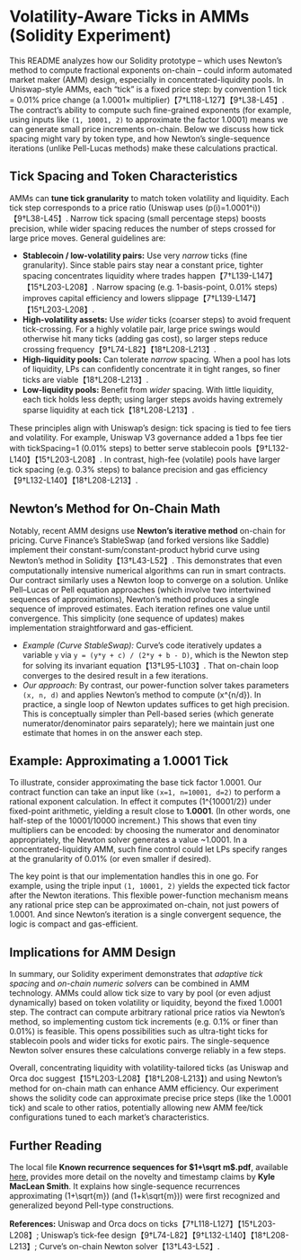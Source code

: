 # Volatility-Aware Ticks in AMMs (Solidity Experiment)

This README analyzes how our Solidity prototype – which uses Newton’s method to compute fractional exponents on-chain – could inform automated market maker (AMM) design, especially in concentrated-liquidity pools. In Uniswap-style AMMs, each “tick” is a fixed price step: by convention 1 tick = 0.01% price change (a 1.0001× multiplier)【7†L118-L127】【9†L38-L45】.  The contract’s ability to compute such fine-grained exponents (for example, using inputs like `(1, 10001, 2)` to approximate the factor 1.0001) means we can generate small price increments on-chain. Below we discuss how tick spacing might vary by token type, and how Newton’s single-sequence iterations (unlike Pell-Lucas methods) make these calculations practical.

## Tick Spacing and Token Characteristics

AMMs can **tune tick granularity** to match token volatility and liquidity.  Each tick step corresponds to a price ratio (Uniswap uses \(p(i)=1.0001^i\))【9†L38-L45】.  Narrow tick spacing (small percentage steps) boosts precision, while wider spacing reduces the number of steps crossed for large price moves.  General guidelines are: 

- **Stablecoin / low-volatility pairs:** Use very *narrow* ticks (fine granularity).  Since stable pairs stay near a constant price, tighter spacing concentrates liquidity where trades happen【7†L139-L147】【15†L203-L208】.  Narrow spacing (e.g. 1-basis-point, 0.01% steps) improves capital efficiency and lowers slippage【7†L139-L147】【15†L203-L208】.
- **High-volatility assets:** Use *wider* ticks (coarser steps) to avoid frequent tick-crossing.  For a highly volatile pair, large price swings would otherwise hit many ticks (adding gas cost), so larger steps reduce crossing frequency【9†L74-L82】【18†L208-L213】.
- **High-liquidity pools:** Can tolerate *narrow* spacing.  When a pool has lots of liquidity, LPs can confidently concentrate it in tight ranges, so finer ticks are viable【18†L208-L213】.
- **Low-liquidity pools:** Benefit from *wider* spacing.  With little liquidity, each tick holds less depth; using larger steps avoids having extremely sparse liquidity at each tick【18†L208-L213】.

These principles align with Uniswap’s design: tick spacing is tied to fee tiers and volatility.  For example, Uniswap V3 governance added a 1 bps fee tier with tickSpacing=1 (0.01% steps) to better serve stablecoin pools【9†L132-L140】【15†L203-L208】.  In contrast, high-fee (volatile) pools have larger tick spacing (e.g. 0.3% steps) to balance precision and gas efficiency【9†L132-L140】【18†L208-L213】.  

## Newton’s Method for On-Chain Math

Notably, recent AMM designs use **Newton’s iterative method** on-chain for pricing.  Curve Finance’s StableSwap (and forked versions like Saddle) implement their constant-sum/constant-product hybrid curve using Newton’s method in Solidity【13†L43-L52】.  This demonstrates that even computationally intensive numerical algorithms can run in smart contracts.  Our contract similarly uses a Newton loop to converge on a solution.  Unlike Pell–Lucas or Pell equation approaches (which involve two intertwined sequences of approximations), Newton’s method produces a single sequence of improved estimates.  Each iteration refines one value until convergence.  This simplicity (one sequence of updates) makes implementation straightforward and gas-efficient.

- *Example (Curve StableSwap):* Curve’s code iteratively updates a variable `y` via `y = (y*y + c) / (2*y + b - D)`, which is the Newton step for solving its invariant equation【13†L95-L103】.  That on-chain loop converges to the desired result in a few iterations.  
- *Our approach:* By contrast, our power-function solver takes parameters `(x, n, d)` and applies Newton’s method to compute \(x^{n/d}\).  In practice, a single loop of Newton updates suffices to get high precision.  This is conceptually simpler than Pell-based series (which generate numerator/denominator pairs separately); here we maintain just one estimate that homes in on the answer each step.

## Example: Approximating a 1.0001 Tick

To illustrate, consider approximating the base tick factor 1.0001.  Our contract function can take an input like `(x=1, n=10001, d=2)` to perform a rational exponent calculation.  In effect it computes \(1^{10001/2}\) under fixed-point arithmetic, yielding a result close to **1.0001**.  (In other words, one half-step of the 10001/10000 increment.)  This shows that even tiny multipliers can be encoded: by choosing the numerator and denominator appropriately, the Newton solver generates a value ~1.0001.  In a concentrated-liquidity AMM, such fine control could let LPs specify ranges at the granularity of 0.01% (or even smaller if desired).

The key point is that our implementation handles this in one go.  For example, using the triple input `(1, 10001, 2)` yields the expected tick factor after the Newton iterations.  This flexible power-function mechanism means any rational price step can be approximated on-chain, not just powers of 1.0001.  And since Newton’s iteration is a single convergent sequence, the logic is compact and gas-efficient.

## Implications for AMM Design

In summary, our Solidity experiment demonstrates that *adaptive tick spacing* and *on-chain numeric solvers* can be combined in AMM technology.  AMMs could allow tick size to vary by pool (or even adjust dynamically) based on token volatility or liquidity, beyond the fixed 1.0001 step.  The contract can compute arbitrary rational price ratios via Newton’s method, so implementing custom tick increments (e.g. 0.1% or finer than 0.01%) is feasible.  This opens possibilities such as ultra-tight ticks for stablecoin pools and wider ticks for exotic pairs.  The single-sequence Newton solver ensures these calculations converge reliably in a few steps.  

Overall, concentrating liquidity with volatility-tailored ticks (as Uniswap and Orca doc suggest【15†L203-L208】【18†L208-L213】) and using Newton’s method for on-chain math can enhance AMM efficiency.  Our experiment shows the solidity code can approximate precise price steps (like the 1.0001 tick) and scale to other ratios, potentially allowing new AMM fee/tick configurations tuned to each market’s characteristics.

## Further Reading

The local file **Known recurrence sequences for $1+\sqrt m$.pdf**, available [here](https://chatgpt.com/share/68ba5836-e0c8-8008-a776-c6b856f86d51), provides more detail on the novelty and timestamp claims by **Kyle MacLean Smith**. It explains how single-sequence recurrences approximating \(1+\sqrt{m}\) (and \(1+k\sqrt{m}\)) were first recognized and generalized beyond Pell-type constructions.

**References:** Uniswap and Orca docs on ticks【7†L118-L127】【15†L203-L208】; Uniswap’s tick-fee design【9†L74-L82】【9†L132-L140】【18†L208-L213】; Curve’s on-chain Newton solver【13†L43-L52】.
